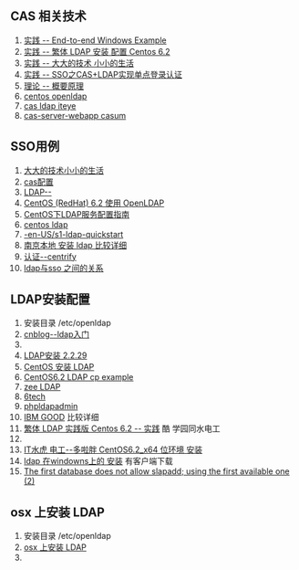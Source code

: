 ## CAS 相关技术
1. [实践 -- End-to-end Windows Example](https://wiki.jasig.org/display/CASUM/End-to-end+Windows+Example)
2. [实践 -- 繁体 LDAP 安装 配置 Centos 6.2 ](http://phorum.study-area.org/index.php?topic=67535.0)
3. [实践 -- 大大的技术 小小的生活       ](http://www.micmiu.com/enterprise-app/sso/sso-cas-sample/)
4. [实践 -- SSO之CAS+LDAP实现单点登录认证](http://www.micmiu.com/enterprise-app/sso/sso-cas-ldap-auth/)
5. [理论 -- 概要原理 ](http://blog.csdn.net/keonchen/article/details/1669913)
6. [centos openldap](http://my.oschina.net/hury/blog/54982)
7. [cas ldap iteye](http://www.iteye.com/blogs/tag/ldap?page=2)
8. [cas-server-webapp casum](https://wiki.jasig.org/display/CASUM/Configuring)


## SSO用例
1. [大大的技术小小的生活](http://www.micmiu.com/enterprise-app/sso/sso-cas-sample/)
2. [cas配置](https://wiki.jasig.org/display/CASUM/End-to-end+Windows+Example) 
3. [LDAP--](http://linux.chinaitlab.com/administer/726439.html)
4. [CentOS (RedHat) 6.2 使用 OpenLDAP](http://www.storageonline.com.cn/rec-posts/the-ldap-authentication-the-red-hat-an-an-enterprise-linux-centos-6-2/)
5. [CentOS下LDAP服务配置指南](http://blog.163.com/jgh2008@126/blog/static/28596246201132892544805/)
6. [centos ldap](http://blog.chinaunix.net/uid-26867092-id-3196669.html)
7. [-en-US/s1-ldap-quickstart](http://www.centos.org/docs/5/html/Deployment_Guide-en-US/s1-ldap-quickstart.html)
8. [南京本地 安装 ldap 比较详细](http://kicklinux.com/tag/ldap/)
9. [认证--centrify](http://www.centrify.com/products/active-directory-sso-web-applications.asp)
10. [ldap与sso 之间的关系](http://stackoverflow.com/questions/7731237/opensso-openam-alternatives/7937512#7937512)


## LDAP安装配置
1. 安装目录 /etc/openldap
2. [cnblog--ldap入门](http://www.cnblogs.com/obpm/archive/2010/08/28/1811065.html)
3. 
4. [LDAP安装 2.2.29](http://www.pfeng.org/archives/564)
5. [CentOS 安装 LDAP](http://blog.chinaunix.net/uid-26867092-id-3196669.html)
6. [CentOS6.2 LDAP cp example](http://blog.163.com/szy8706@yeah/blog/static/6271318520127441817279/)
7. [zee LDAP](http://zee.linxsol.com/system-administration/centos-62-installing-ldap-directory-services-using-cli.html)
8. [6tech](http://www.6tech.org/category/ldap/)
9. [phpldapadmin](http://www.youtube.com/watch?v=DM_UQVVVtoY)
10. [IBM GOOD](http://www.ibm.com/developerworks/cn/linux/l-openldap/) 比较详细
11. [繁体 LDAP 实践版 Centos 6.2 -- 实践](http://phorum.study-area.org/index.php?topic=67535.0) 酷 学园同水电工
12. 
13. [IT水虎 电工--多啦胖 CentOS6.2_x64 位环境 安装](http://iori.tw/ldap%E5%9F%BA%E6%9C%AC%E5%AE%89%E8%A3%9D%E5%8F%8A%E6%95%B4%E5%90%88%E7%99%BB%E5%85%A5%E8%AA%8D%E8%AD%89%E6%A9%9F%E5%88%B6%E7%9A%84%E6%9E%B6%E8%A8%AD-on-centos-6-2_x64/)
14. [ldap 在windowns上的 安装](http://www.micmiu.com/enterprise-app/sso/openldap-windows-config/) 有客户端下载
15. [The first database does not allow slapadd; using the first available one (2)](http://blog.163.com/szy8706@yeah/blog/static/6271318520127441817279/)


## osx 上安装 LDAP
1. 安装目录 /etc/openldap
2. [osx 上安装 LDAP](http://www.oschina.net/translate/running-two-openldap-instances-in-same-osx?cmp)
3. 

